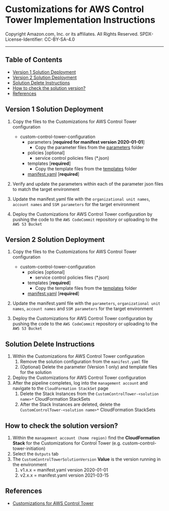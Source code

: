 # Customizations for AWS Control Tower Implementation Instructions<!-- omit in toc -->

Copyright Amazon.com, Inc. or its affiliates. All Rights Reserved. SPDX-License-Identifier: CC-BY-SA-4.0

---

## Table of Contents<!-- omit in toc -->

- [Version 1 Solution Deployment](#version-1-solution-deployment)
- [Version 2 Solution Deployment](#version-2-solution-deployment)
- [Solution Delete Instructions](#solution-delete-instructions)
- [How to check the solution version?](#how-to-check-the-solution-version)
- [References](#references)

## Version 1 Solution Deployment

1. Copy the files to the Customizations for AWS Control Tower configuration

   - custom-control-tower-configuration
     - parameters [**required for manifest version 2020-01-01**]
       - Copy the parameter files from the [parameters](./parameters) folder
     - policies [optional]
       - service control policies files (\*.json)
     - templates [**required**]
       - Copy the template files from the [templates](../templates) folder
     - [manifest.yaml](./manifest.yaml) [**required**]

2. Verify and update the parameters within each of the parameter json files to match the target environment
3. Update the manifest.yaml file with the `organizational unit names`, `account names` and `SSM parameters` for the target environment
4. Deploy the Customizations for AWS Control Tower configuration by pushing the code to the `AWS CodeCommit` repository or uploading to the `AWS S3 Bucket`

## Version 2 Solution Deployment

1. Copy the files to the Customizations for AWS Control Tower configuration

   - custom-control-tower-configuration
     - policies [optional]
       - service control policies files (\*.json)
     - templates [**required**]
       - Copy the template files from the [templates](../templates) folder
     - [manifest.yaml](./manifest-v2.yaml) [**required**]

2. Update the manifest.yaml file with the `parameters`, `organizational unit names`, `account names` and `SSM parameters` for the target environment
3. Deploy the Customizations for AWS Control Tower configuration by pushing the code to the `AWS CodeCommit` repository or uploading to the `AWS S3 Bucket`

## Solution Delete Instructions

1. Within the Customizations for AWS Control Tower configuration
   1. Remove the solution configuration from the `manifest.yaml` file
   2. (Optional) Delete the parameter (Version 1 only) and template files for the solution
2. Deploy the Customizations for AWS Control Tower configuration
3. After the pipeline completes, log into the `management account` and navigate to the `CloudFormation StackSet` page
   1. Delete the Stack Instances from the `CustomControlTower-<solution name>*` CloudFormation StackSets
   2. After the Stack Instances are deleted, delete the `CustomControlTower-<solution name>*` CloudFormation StackSets

## How to check the solution version?

1. Within the `management account (home region)` find the **CloudFormation Stack** for the Customizations for Control Tower (e.g. custom-control-tower-initiation)
2. Select the `Outputs` tab
3. The `CustomControlTowerSolutionVersion` **Value** is the version running in the environment
   1. v1.x.x = manifest.yaml version 2020-01-01
   2. v2.x.x = manifest.yaml version 2021-03-15

## References

- [Customizations for AWS Control Tower](https://aws.amazon.com/solutions/implementations/customizations-for-aws-control-tower/)
